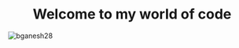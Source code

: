 <h1 align="center">Welcome to my world of code</h1>

<p><img align="center" src="https://github-readme-stats.vercel.app/api/top-langs?username=bganesh28_icons=true&theme=tokyonight&locale=en&layout=compact" alt="bganesh28" /></p>


